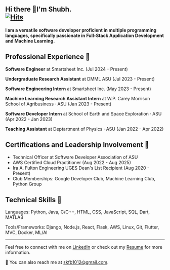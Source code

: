 ## Hi there 👋I'm Shubh.<div>[![Hits](https://hits.seeyoufarm.com/api/count/incr/badge.svg?url=https%3A%2F%2Fgithub.com%2Fcaffeinelover1012&count_bg=%2379C83D&title_bg=%23555555&icon=&icon_color=%23E7E7E7&title=hits&edge_flat=false)](https://hits.seeyoufarm.com)</div>
#### I am a versatile software developer proficient in multiple programming languages, specifically passionate in Full-Stack Application Development and Machine Learning.

## Professional Experience 💼

**Software Engineer** at Smartsheet Inc. (Jul 2024 - Present)

**Undergraduate Research Assistant** at DMML ASU (Jul 2023 - Present)

**Software Engineering Intern** at Smartsheet Inc. (May 2023 - Present)

**Machine Learning Research Assistant Intern** at W.P. Carey Morrison School of Agribusiness · ASU (Jan 2023 - Present)

**Software Developer Intern** at School of Earth and Space Exploration · ASU (Apr 2022 - Jan 2023)

**Teaching Assistant** at Deptartment of Physics · ASU (Jan 2022 - Apr 2022)

## Certifications and Leadership Involvement 🌟

- Technical Officer at Software Developer Association of ASU
- AWS Certified Cloud Practitioner (Aug 2022 - Aug 2025)
- Ira A. Fulton Engineering UGES Dean's List Recipient (Aug 2020 - Present)
- Club Memberships: Google Developer Club, Machine Learning Club, Python Group

## Technical Skills 🔧

Languages: Python, Java, C/C++, HTML, CSS, JavaScript, SQL, Dart, MATLAB

Tools/Frameworks: Django, Node.js, React, Flask, AWS, Linux, Git, Flutter, MVC, Docker, ML/AI

---

Feel free to connect with me on [LinkedIn](https://www.linkedin.com/in/shubhk7/) or check out my [Resume](https://bit.ly/shubhres2023) for more information.

📧 You can also reach me at [skfb1012@gmail.com](mailto:skfb1012@gmail.com).
